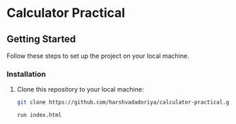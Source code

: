 # Calculator Practical

## Getting Started

Follow these steps to set up the project on your local machine.

### Installation

1. Clone this repository to your local machine:

   ```bash
   git clone https://github.com/harshvadadoriya/calculator-practical.git
   ```

   ```bash
   run index.html
   ```
